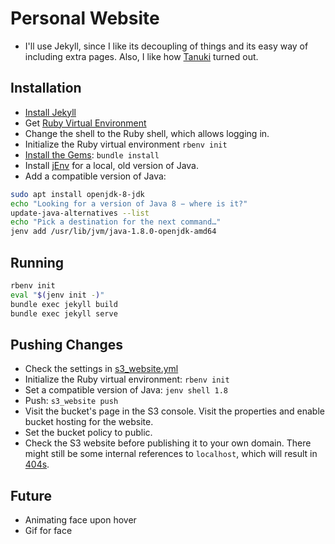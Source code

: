 # Personal Website
* I'll use Jekyll, since I like its decoupling of things and its easy way of including extra pages. Also, I like how [Tanuki](https://tanuki.ai) turned out.
## Installation
* [Install Jekyll](https://jekyllrb.com/docs/installation/)
* Get [Ruby Virtual Environment](https://rvm.io/)
* Change the shell to the Ruby shell, which allows logging in.
* Initialize the Ruby virtual environment `rbenv init`
* [Install the Gems](https://jekyllrb.com/docs/step-by-step/01-setup/): ```bundle install```
* Install [jEnv](http://www.jenv.be/) for a local, old version of Java.
* Add a compatible version of Java:
```bash
sudo apt install openjdk-8-jdk
echo "Looking for a version of Java 8 − where is it?"
update-java-alternatives --list
echo "Pick a destination for the next command…"
jenv add /usr/lib/jvm/java-1.8.0-openjdk-amd64
```

## Running
```bash
rbenv init
eval "$(jenv init -)"
bundle exec jekyll build
bundle exec jekyll serve
```
## Pushing Changes
* Check the settings in [s3_website.yml](/s3_website.yml)
* Initialize the Ruby virtual environment: `rbenv init`
* Set a compatible version of Java: `jenv shell 1.8`
* Push: `s3_website push`
* Visit the bucket's page in the S3 console. Visit the properties and enable bucket hosting for the website.
* Set the bucket policy to public.
* Check the S3 website before publishing it to your own domain. There might still be some internal references to `localhost`, which will result in [404s](https://en.wikipedia.org/wiki/HTTP_404).

## Future
* Animating face upon hover
* Gif for face
